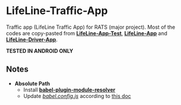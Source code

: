 # LifeLine-Traffic-App

Traffic app (LifeLine Traffic App) for RATS (major project). Most of the codes are copy-pasted from **[LifeLine-App-Test](https://github.com/OjeshManandhar/LifeLine-App-Test)**, **[LifeLine-App](https://github.com/OjeshManandhar/LifeLine-App)** and **[LifeLine-Driver-App](https://github.com/OjeshManandhar/LifeLine-Driver-App)**.

**TESTED IN ANDROID ONLY**

## Notes

- **Absolute Path**
  - Install **[babel-plugin-module-resolver](https://github.com/tleunen/babel-plugin-module-resolver)**
  - Update _[babel.config.js](babel.config.js)_ according to [this doc](https://github.com/tleunen/babel-plugin-module-resolver/blob/master/DOCS.md#usage-with-react-native)
